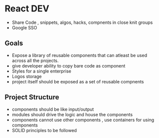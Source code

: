 # React DEV

- Share Code , snippets, algos, hacks, compnents in close knit groups
- Google SSO

## Goals

- Expose a library of reusable components that can atleast be used across all the projects.
- give developer ability to copy bare code as component
- Styles for a single enterprise
- Logos storage
- project itself should be exposed as a set of reusable compnents

## Project Structure

- components should be like input/output
- modules should drive the logic and house the components
- components cannot use other components , use containers for using components
- SOLID principles to be followed
